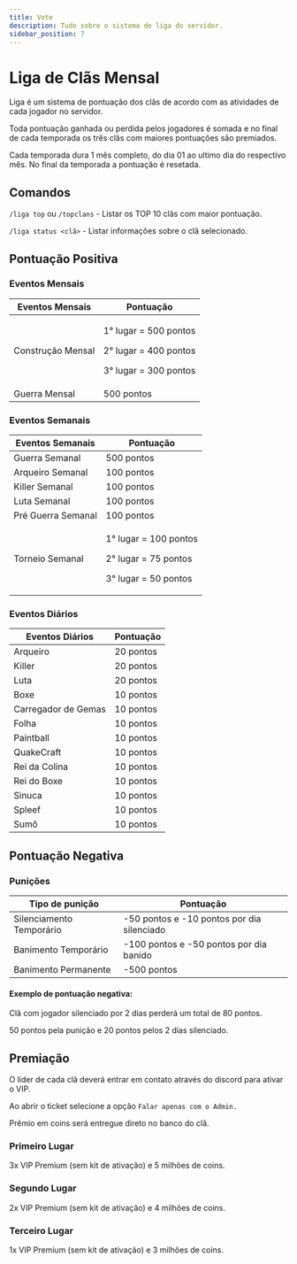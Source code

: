 ```yaml
---
title: Vote
description: Tudo sobre o sistema de liga do servidor.
sidebar_position: 7
---
```


# Liga de Clãs Mensal

Liga é um sistema de pontuação dos clãs de acordo com as atividades de cada jogador no servidor.

Toda pontuação ganhada ou perdida pelos jogadores é somada e no final de cada temporada os três clãs com maiores pontuações são premiados.

Cada temporada dura 1 mês completo, do dia 01 ao ultimo dia do respectivo mês. No final da temporada a pontuação é resetada.

## Comandos

`/liga top` ou `/topclans` - Listar os TOP 10 clãs com maior pontuação.

`/liga status <clã>` - Listar informações sobre o clã selecionado.

## Pontuação Positiva

### Eventos Mensais

| Eventos Mensais       | Pontuação                                                                            |
| --------------------- | ------------------------------------------------------------------------------------ |
| Construção Mensal     | <p>1° lugar = 500 pontos</p><p>2° lugar = 400 pontos</p><p>3° lugar = 300 pontos</p> |
| Guerra Mensal         | 500 pontos                                                                           |

### Eventos Semanais

| Eventos Semanais      | Pontuação                                                                            |
| --------------------- | ------------------------------------------------------------------------------------ |
| Guerra Semanal        | 500 pontos                                                                           |
| Arqueiro Semanal      | 100 pontos                                                                           |
| Killer Semanal        | 100 pontos                                                                           |
| Luta Semanal          | 100 pontos                                                                           |
| Pré Guerra Semanal    | 100 pontos                                                                           |
| Torneio Semanal       | <p>1° lugar = 100 pontos</p><p>2° lugar = 75 pontos</p><p>3° lugar = 50 pontos</p>   |

### Eventos Diários

| Eventos Diários       | Pontuação                                                                            |
| --------------------- | ------------------------------------------------------------------------------------ |
| Arqueiro              | 20 pontos                                                                            |
| Killer                | 20 pontos                                                                            |
| Luta                  | 20 pontos                                                                            |
| Boxe                  | 10 pontos                                                                            |
| Carregador de Gemas   | 10 pontos                                                                            |
| Folha                 | 10 pontos                                                                            |
| Paintball             | 10 pontos                                                                            |
| QuakeCraft            | 10 pontos                                                                            |
| Rei da Colina         | 10 pontos                                                                            |
| Rei do Boxe           | 10 pontos                                                                            |
| Sinuca                | 10 pontos                                                                            |
| Spleef                | 10 pontos                                                                            |
| Sumô                  | 10 pontos                                                                            |

## Pontuação Negativa

### Punições

| Tipo de punição          | Pontuação                                  |
| ------------------------ | ------------------------------------------ |
| Silenciamento Temporário | -50 pontos e -10 pontos por dia silenciado |
| Banimento Temporário     | -100 pontos e -50 pontos por dia banido    |
| Banimento Permanente     | -500 pontos                                |

#### Exemplo de pontuação negativa:

Clã com jogador silenciado por 2 dias perderá um total de 80 pontos.

50 pontos pela punição e 20 pontos pelos 2 dias silenciado.

## Premiação

O líder de cada clã deverá entrar em contato através do discord para ativar o VIP.

Ao abrir o ticket selecione a opção `Falar apenas com o Admin.`

Prêmio em coins será entregue direto no banco do clã.

### Primeiro Lugar

3x VIP Premium (sem kit de ativação) e 5 milhões de coins.

### Segundo Lugar

2x VIP Premium (sem kit de ativação) e 4 milhões de coins.

### Terceiro Lugar

1x VIP Premium (sem kit de ativação) e 3 milhões de coins.